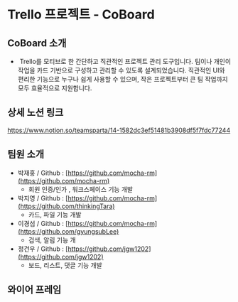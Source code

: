 # Trello 프로젝트 - CoBoard

## CoBoard 소개
-   Trello를 모티브로 한 간단하고 직관적인 프로젝트 관리 도구입니다. 팀이나 개인이 작업을 카드 기반으로 구성하고 관리할 수 있도록 설계되었습니다. 직관적인 UI와 편리한 기능으로 누구나 쉽게 사용할 수 있으며, 작은 프로젝트부터 큰 팀 작업까지 모두 효율적으로 지원합니다.

## 상세 노션 링크
https://www.notion.so/teamsparta/14-1582dc3ef51481b3908df5f7fdc77244

## 팀원 소개

- 박재홍 / Github : [https://github.com/mocha-rm](https://github.com/mocha-rm)
  - 회원 인증/인가 , 워크스페이스 기능 개발
- 박지영 / Github : [https://github.com/mocha-rm](https://github.com/thinkingTara)
  - 카드, 파일 기능 개발
- 이경섭 / Github : [https://github.com/mocha-rm](https://github.com/gyungsubLee)
  - 검색, 알림 기능 개
- 정건우 / Github : [https://github.com/jgw1202](https://github.com/jgw1202)
  - 보드, 리스트, 댓글 기능 개발
 
## 와이어 프레임
